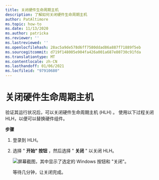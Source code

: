 ```yaml
---
title: 关闭硬件生命周期主机
description: 了解如何关闭硬件生命周期主机
author: PatAltimore
ms.topic: how-to
ms.date: 11/13/2020
ms.author: patricka
ms.reviewer: ''
ms.lastreviewed: ''
ms.openlocfilehash: 28ac5a9de578d6ff7580ddad86a887f71889f5eb
ms.sourcegitcommit: d719f148005e904fa426a001a687e80730c91fda
ms.translationtype: MT
ms.contentlocale: zh-CN
ms.lasthandoff: 01/06/2021
ms.locfileid: "97910680"
---
```

# <a name="powering-off-the-hardware-lifecycle-host"></a>关闭硬件生命周期主机

验证其运行状况后，可以关闭硬件生命周期主机 (HLH) 。 使用以下过程关闭 HLH，以便可以替换硬件组件。

**步骤**

1.  登录到 HLH。

2.  选择 " **开始" 按钮** ，然后选择 " **关闭** " 以关闭 HLH。

    ![屏幕截图，其中显示了选定的 Windows 按钮和 "关闭"。](media/image-22.png)

    等待几分钟，让关闭完成。
    
